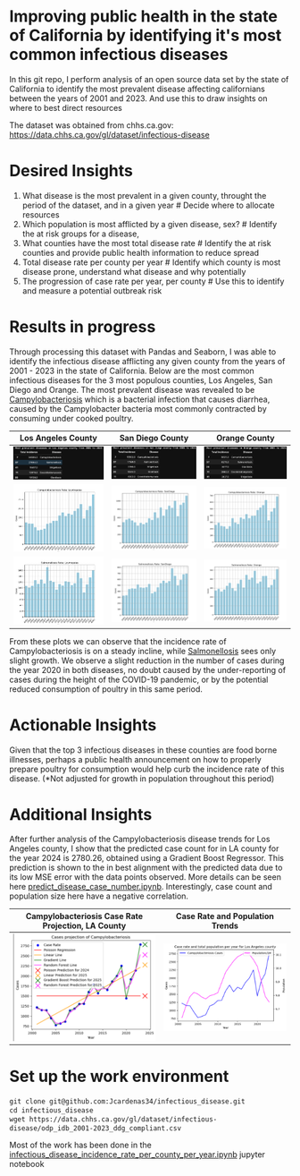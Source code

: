 # Improving public health in the state of California by identifying it's most common infectious diseases

In this git repo, I perform analysis of an open source data set by the state of California to identify the most prevalent disease affecting californians between the years of 2001 and 2023. And use this to draw insights on where to best direct resources

The dataset was obtained from chhs.ca.gov: https://data.chhs.ca.gov/gl/dataset/infectious-disease

# Desired Insights
1. What disease is the most prevalent in a given county, throught the period of the dataset, and in a given year # Decide where to allocate resources
2. Which population is most afflicted by a given disease, sex?                                                   # Identify the at risk groups for a disease, 
3. What counties have the most total disease rate          # Identify the at risk counties and provide public health information to reduce spread
4. Total disease rate per county per year                  # Identify which county is most disease prone, understand what disease and why potentially
5. The progression of case rate per year, per county       # Use this to identify and measure a potential outbreak risk 



# Results in progress
Through processing this dataset with Pandas and Seaborn, I was able to identify the infectious disease afflicting any given county from the years of 2001 - 2023 in the state of California. Below are the most common infectious diseases for the 3 most populous counties, Los Angeles, San Diego and Orange. The most prevalent disease was revealed to be [Campylobacteriosis](https://www.cdc.gov/campylobacter/about/index.html) which is a bacterial infection that causes diarrhea, caused by the Campylobacter bacteria most commonly contracted by consuming under cooked poultry. 


| Los Angeles County |  San Diego County |Orange County |
|--------------------|--------------|------------------|
| ![Los Angeles](plots/disease_prevalence_LosAngeles.png) | ![San Diego](plots/disease_prevalence_SanDiego.png) | ![Orange](plots/disease_prevalence_Orange.png) | 
| ![Los Angeles](plots/LosAngeles/Cases_Campylobacteriosis_LosAngeles.png) | ![San Diego](plots/SanDiego/Cases_Campylobacteriosis_SanDiego.png) | ![Orange](plots/Orange/Cases_Campylobacteriosis_Orange.png) |
| ![Los Angeles](plots/LosAngeles/Cases_Salmonellosis_LosAngeles.png) | ![San Diego](plots/SanDiego/Cases_Salmonellosis_SanDiego.png) | ![Orange](plots/Orange/Cases_Salmonellosis_Orange.png) |

From these plots we can observe that the incidence rate of Campylobacteriosis is on a steady incline, while [Salmonellosis](https://www.cdc.gov/salmonella/about/index.html) sees only slight growth. We observe a slight reduction in the number of cases during the year 2020 in both diseases, no doubt caused by the under-reporting of cases during the height of the COVID-19 pandemic, or by the potential reduced consumption of poultry in this same period. 


# Actionable Insights
Given that the top 3 infectious diseases in these counties are food borne illnesses, perhaps a public health announcement on how to properly prepare poultry for consumption would help curb the incidence rate of this disease. (*Not adjusted for growth in population throughout this period)

#  Additional Insights

After further analysis of the Campylobacteriosis disease trends for Los Angeles county, I show that the predicted case count for in LA county for the year 2024 is 2780.26, obtained using a Gradient Boost Regressor. This prediction is shown to the in best alignment with the predicted data due to its low MSE error with the data points observed. More details can be seen here [predict_disease_case_number.ipynb](./notebooks/predict_disease_case_number.ipynb). Interestingly, case count and population size here have a negative correlation.


| Campylobacteriosis Case Rate Projection, LA County |  Case Rate and Population Trends |
|--------------------|--------------|
| ![Los Angeles](./plots/case_projection_Campylobacteriosis_LA_county.png)| ![San Diego](./plots/population_and_case_trends_Campylobacteriosis_LA_county.png) |


# Set up the work environment

```
git clone git@github.com:Jcardenas34/infectious_disease.git
cd infectious_disease
wget https://data.chhs.ca.gov/gl/dataset/infectious-disease/odp_idb_2001-2023_ddg_compliant.csv
```
Most of the work has been done in the [infectious_disease_incidence_rate_per_county_per_year.ipynb](notebooks/infectious_disease_incidence_rate_per_county_per_year.ipynb)
jupyter notebook
